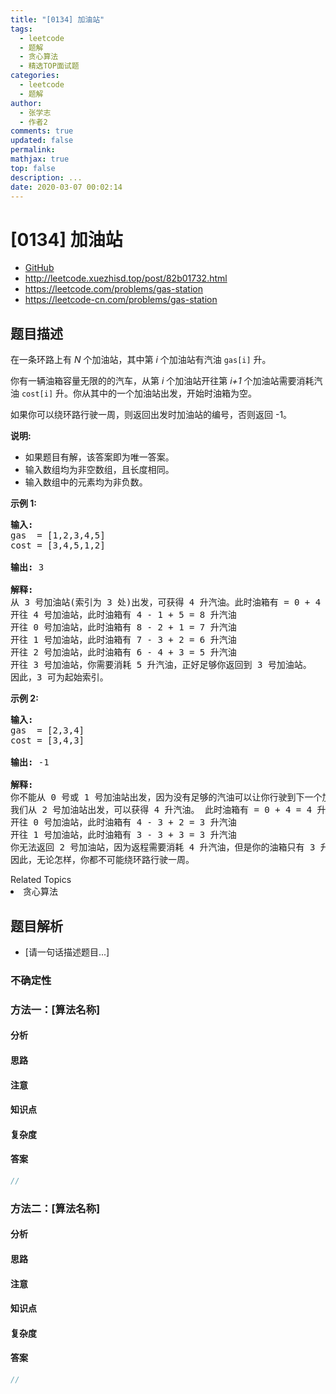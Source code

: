```yaml
---
title: "[0134] 加油站"
tags:
  - leetcode
  - 题解
  - 贪心算法
  - 精选TOP面试题
categories:
  - leetcode
  - 题解
author:
  - 张学志
  - 作者2
comments: true
updated: false
permalink:
mathjax: true
top: false
description: ...
date: 2020-03-07 00:02:14
---
```



# [0134] 加油站
* [GitHub](https://github.com/algoboy101/LeetCodeCrowdsource/tree/master/_posts/QA/%5B0134%5D%20%E5%8A%A0%E6%B2%B9%E7%AB%99.md)
* http://leetcode.xuezhisd.top/post/82b01732.html
* https://leetcode.com/problems/gas-station
* https://leetcode-cn.com/problems/gas-station


## 题目描述

<p>在一条环路上有&nbsp;<em>N</em>&nbsp;个加油站，其中第&nbsp;<em>i</em>&nbsp;个加油站有汽油&nbsp;<code>gas[i]</code><em>&nbsp;</em>升。</p>

<p>你有一辆油箱容量无限的的汽车，从第<em> i </em>个加油站开往第<em> i+1&nbsp;</em>个加油站需要消耗汽油&nbsp;<code>cost[i]</code><em>&nbsp;</em>升。你从其中的一个加油站出发，开始时油箱为空。</p>

<p>如果你可以绕环路行驶一周，则返回出发时加油站的编号，否则返回 -1。</p>

<p><strong>说明:</strong>&nbsp;</p>

<ul>
	<li>如果题目有解，该答案即为唯一答案。</li>
	<li>输入数组均为非空数组，且长度相同。</li>
	<li>输入数组中的元素均为非负数。</li>
</ul>

<p><strong>示例&nbsp;1:</strong></p>

<pre><strong>输入:</strong> 
gas  = [1,2,3,4,5]
cost = [3,4,5,1,2]

<strong>输出:</strong> 3

<strong>解释:
</strong>从 3 号加油站(索引为 3 处)出发，可获得 4 升汽油。此时油箱有 = 0 + 4 = 4 升汽油
开往 4 号加油站，此时油箱有 4 - 1 + 5 = 8 升汽油
开往 0 号加油站，此时油箱有 8 - 2 + 1 = 7 升汽油
开往 1 号加油站，此时油箱有 7 - 3 + 2 = 6 升汽油
开往 2 号加油站，此时油箱有 6 - 4 + 3 = 5 升汽油
开往 3 号加油站，你需要消耗 5 升汽油，正好足够你返回到 3 号加油站。
因此，3 可为起始索引。</pre>

<p><strong>示例 2:</strong></p>

<pre><strong>输入:</strong> 
gas  = [2,3,4]
cost = [3,4,3]

<strong>输出:</strong> -1

<strong>解释:
</strong>你不能从 0 号或 1 号加油站出发，因为没有足够的汽油可以让你行驶到下一个加油站。
我们从 2 号加油站出发，可以获得 4 升汽油。 此时油箱有 = 0 + 4 = 4 升汽油
开往 0 号加油站，此时油箱有 4 - 3 + 2 = 3 升汽油
开往 1 号加油站，此时油箱有 3 - 3 + 3 = 3 升汽油
你无法返回 2 号加油站，因为返程需要消耗 4 升汽油，但是你的油箱只有 3 升汽油。
因此，无论怎样，你都不可能绕环路行驶一周。</pre>
<div><div>Related Topics</div><div><li>贪心算法</li></div></div>


## 题目解析
* [请一句话描述题目...]

### 不确定性


### 方法一：[算法名称]

#### 分析

#### 思路

#### 注意

#### 知识点

#### 复杂度

#### 答案

```cpp
//
```


### 方法二：[算法名称]

#### 分析

#### 思路

#### 注意

#### 知识点

#### 复杂度

#### 答案

```cpp
//
```


